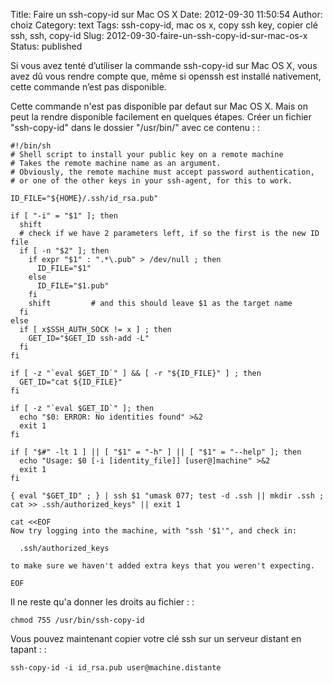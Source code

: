 Title: Faire un ssh-copy-id sur Mac OS X
Date: 2012-09-30 11:50:54
Author: choiz
Category: text
Tags: ssh-copy-id, mac os x, copy ssh key, copier clé ssh, ssh, copy-id
Slug: 2012-09-30-faire-un-ssh-copy-id-sur-mac-os-x
Status: published

Si vous avez tenté d’utiliser la commande ssh-copy-id sur Mac OS X, vous
avez dû vous rendre compte que, même si openssh est installé nativement,
cette commande n’est pas disponible.

Cette commande n'est pas disponible par defaut sur Mac OS X. Mais on
peut la rendre disponible facilement en quelques étapes. Créer un
fichier "ssh-copy-id" dans le dossier "/usr/bin/" avec ce contenu : :

    #!/bin/sh
    # Shell script to install your public key on a remote machine
    # Takes the remote machine name as an argument.
    # Obviously, the remote machine must accept password authentication,
    # or one of the other keys in your ssh-agent, for this to work.

    ID_FILE="${HOME}/.ssh/id_rsa.pub"

    if [ "-i" = "$1" ]; then
      shift
      # check if we have 2 parameters left, if so the first is the new ID file
      if [ -n "$2" ]; then
        if expr "$1" : ".*\.pub" > /dev/null ; then
          ID_FILE="$1"
        else
          ID_FILE="$1.pub"
        fi
        shift         # and this should leave $1 as the target name
      fi
    else
      if [ x$SSH_AUTH_SOCK != x ] ; then
        GET_ID="$GET_ID ssh-add -L"
      fi
    fi

    if [ -z "`eval $GET_ID`" ] && [ -r "${ID_FILE}" ] ; then
      GET_ID="cat ${ID_FILE}"
    fi

    if [ -z "`eval $GET_ID`" ]; then
      echo "$0: ERROR: No identities found" >&2
      exit 1
    fi

    if [ "$#" -lt 1 ] || [ "$1" = "-h" ] || [ "$1" = "--help" ]; then
      echo "Usage: $0 [-i [identity_file]] [user@]machine" >&2
      exit 1
    fi

    { eval "$GET_ID" ; } | ssh $1 "umask 077; test -d .ssh || mkdir .ssh ; cat >> .ssh/authorized_keys" || exit 1

    cat <<EOF
    Now try logging into the machine, with "ssh '$1'", and check in:

      .ssh/authorized_keys

    to make sure we haven't added extra keys that you weren't expecting.

    EOF

Il ne reste qu'a donner les droits au fichier : :

    chmod 755 /usr/bin/ssh-copy-id

Vous pouvez maintenant copier votre clé ssh sur un serveur distant en
tapant : :

    ssh-copy-id -i id_rsa.pub user@machine.distante
